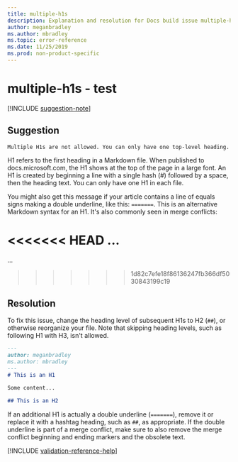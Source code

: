 ```yaml
---
title: multiple-h1s
description: Explanation and resolution for Docs build issue multiple-h1s.
author: meganbradley
ms.author: mbradley
ms.topic: error-reference
ms.date: 11/25/2019
ms.prod: non-product-specific
---
```

# multiple-h1s - test

[!INCLUDE [suggestion-note](includes/suggestion-note.md)]

## Suggestion

`Multiple H1s are not allowed. You can only have one top-level heading.`

H1 refers to the first heading in a Markdown file. When published to docs.microsoft.com, the H1 shows at the top of the page in a large font. An H1 is created by beginning a line with a single hash (#) followed by a space, then the heading text. You can only have one H1 in each file.

You might also get this message if your article contains a line of equals signs making a double underline, like this: `=======`. This is an alternative Markdown syntax for an H1. It's also commonly seen in merge conflicts:

<<<<<<< HEAD
...
=======
...
>>>>>>> 1d82c7efe18f86136247fb366df5030843199c19

## Resolution

To fix this issue, change the heading level of subsequent H1s to H2 (`##`), or otherwise reorganize your file. Note that skipping heading levels, such as following H1 with H3, isn't allowed.

```markdown
---
author: meganbradley
ms.author: mbradley
---
# This is an H1

Some content...

## This is an H2
```

If an additional H1 is actually a double underline (`=======`), remove it or replace it with a hashtag heading, such as `##`, as appropriate. If the double underline is part of a merge conflict, make sure to also remove the merge conflict beginning and ending markers and the obsolete text.

<!--make sure to add this file to your includes folder and verify the path-->
[!INCLUDE [validation-reference-help](includes/validation-reference-help.md)]
